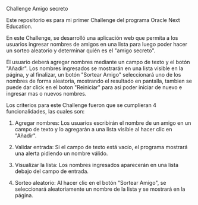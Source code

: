 Challenge Amigo secreto

Este repositorio es para mi primer Challenge del programa Oracle Next Education.

En este Challenge, se desarrolló una aplicación web que permita a los usuarios ingresar nombres de amigos en una lista para luego poder hacer un sorteo aleatorio y determinar quién es el "amigo secreto".

El usuario deberá agregar nombres mediante un campo de texto y el botón "Añadir". Los nombres ingresados se mostrarán en una lista visible en la página, y al finalizar, un botón "Sortear Amigo" seleccionará uno de los nombres de forma aleatoria, mostrando el resultado en pantalla, tambien se puede dar click en el boton "Reiniciar" para asi poder iniciar de nuevo e ingresar mas o nuevos nombres.

Los criterios para este Challenge fueron que se cumplieran 4 funcionalidades, las cuales son:

1. Agregar nombres: Los usuarios escribirán el nombre de un amigo en un campo de texto y lo agregarán a una lista visible al hacer clic en "Añadir".

2. Validar entrada: Si el campo de texto está vacío, el programa mostrará una alerta pidiendo un nombre válido.

3. Visualizar la lista: Los nombres ingresados aparecerán en una lista debajo del campo de entrada.

4. Sorteo aleatorio: Al hacer clic en el botón "Sortear Amigo", se seleccionará aleatoriamente un nombre de la lista y se mostrará en la página.
